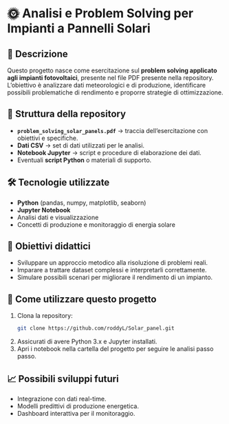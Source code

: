 # 🌞 Analisi e Problem Solving per Impianti a Pannelli Solari

## 📌 Descrizione
Questo progetto nasce come esercitazione sul **problem solving applicato agli impianti fotovoltaici**, presente nel file PDF presente nella repository.
L’obiettivo è analizzare dati meteorologici e di produzione, identificare possibili problematiche di rendimento e proporre strategie di ottimizzazione.

## 📂 Struttura della repository
- **`problem_solving_solar_panels.pdf`** → traccia dell’esercitazione con obiettivi e specifiche.
- **Dati CSV** → set di dati utilizzati per le analisi.
- **Notebook Jupyter** → script e procedure di elaborazione dei dati.
- Eventuali **script Python** o materiali di supporto.

## 🛠 Tecnologie utilizzate
- **Python** (pandas, numpy, matplotlib, seaborn)
- **Jupyter Notebook**
- Analisi dati e visualizzazione
- Concetti di produzione e monitoraggio di energia solare

## 🎯 Obiettivi didattici
- Sviluppare un approccio metodico alla risoluzione di problemi reali.
- Imparare a trattare dataset complessi e interpretarli correttamente.
- Simulare possibili scenari per migliorare il rendimento di un impianto.

## 🚀 Come utilizzare questo progetto
1. Clona la repository:
   ```bash
   git clone https://github.com/roddyL/Solar_panel.git
   ```
2. Assicurati di avere Python 3.x e Jupyter installati.
3. Apri i notebook nella cartella del progetto per seguire le analisi passo passo.

## 📈 Possibili sviluppi futuri
- Integrazione con dati real-time.
- Modelli predittivi di produzione energetica.
- Dashboard interattiva per il monitoraggio.
